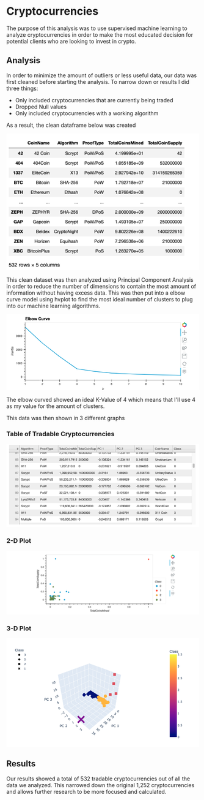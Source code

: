 # Cryptocurrencies
 The purpose of this analysis was to use supervised machine learning to analyze cryptocurrencies in order to make the most educated decision for potential clients who are looking to invest in crypto.
 
 ## Analysis
  In order to minimize the amount of outliers or less useful data, our data was first cleaned before starting the analysis. To narrow down or results I did three things:
  
  - Only included cryptocurrencies that are currently being traded
  - Dropped Null values
  - Only included cryptocurrencies with a working algorithm
  
  As a result, the clean dataframe below was created
  
  ![clean_df](https://github.com/JTGonzaga/Cryptocurrencies/blob/main/Analysis/cleaned_df.png)
  
  This clean dataset was then analyzed using Principal Component Analysis in order to reduce the number of dimensions to contain the most amount of information without having excess data. This was then put into a elbow curve model using hvplot to find the most ideal number of clusters to plug into our machine learning algorithms. 
  
  ![elbow](https://github.com/JTGonzaga/Cryptocurrencies/blob/main/Analysis/eblow.png)
  
 The elbow curved showed an ideal K-Value of 4 which means that I'll use 4 as my value for the amount of clusters.
 
 This data was then shown in 3 different graphs
 
 ### Table of Tradable Cryptocurrencies
 ![tradable](https://github.com/JTGonzaga/Cryptocurrencies/blob/main/Analysis/tradable_table.png)
 
 ### 2-D Plot
 ![2D](https://github.com/JTGonzaga/Cryptocurrencies/blob/main/Analysis/2d_plot.png)
 
 ### 3-D Plot
 ![3D](https://github.com/JTGonzaga/Cryptocurrencies/blob/main/Analysis/3d_plot.png)
 
 ## Results
 Our results showed a total of 532 tradable cryptocurrencies out of all the data we analyzed. This narrowed down the original 1,252 cryptocurrencies and allows further research to be more focused and calculated.

